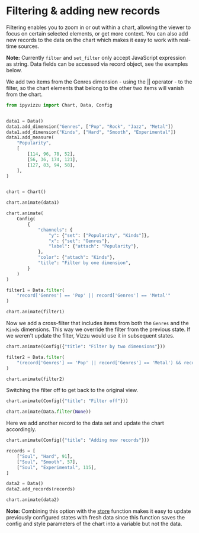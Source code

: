 # Filtering & adding new records

Filtering enables you to zoom in or out within a chart, allowing the viewer to
focus on certain selected elements, or get more context. You can also add new
records to the data on the chart which makes it easy to work with real-time
sources.

**Note:** Currently `filter` and `set_filter` only accept JavaScript expression
as string. Data fields can be accessed via record object, see the examples
below.

We add two items from the Genres dimension - using the || operator - to the
filter, so the chart elements that belong to the other two items will vanish
from the chart.

```python
from ipyvizzu import Chart, Data, Config


data1 = Data()
data1.add_dimension("Genres", ["Pop", "Rock", "Jazz", "Metal"])
data1.add_dimension("Kinds", ["Hard", "Smooth", "Experimental"])
data1.add_measure(
    "Popularity",
    [
        [114, 96, 78, 52],
        [56, 36, 174, 121],
        [127, 83, 94, 58],
    ],
)


chart = Chart()

chart.animate(data1)

chart.animate(
    Config(
        {
            "channels": {
                "y": {"set": ["Popularity", "Kinds"]},
                "x": {"set": "Genres"},
                "label": {"attach": "Popularity"},
            },
            "color": {"attach": "Kinds"},
            "title": "Filter by one dimension",
        }
    )
)

filter1 = Data.filter(
    "record['Genres'] == 'Pop' || record['Genres'] == 'Metal'"
)

chart.animate(filter1)
```

<div id="tutorial_01"></div>

Now we add a cross-filter that includes items from both the `Genres` and the
`Kinds` dimensions. This way we override the filter from the previous state. If
we weren't update the filter, Vizzu would use it in subsequent states.

```python
chart.animate(Config({"title": "Filter by two dimensions"}))

filter2 = Data.filter(
    "(record['Genres'] == 'Pop' || record['Genres'] == 'Metal') && record['Kinds'] == 'Smooth'"
)

chart.animate(filter2)
```

<div id="tutorial_02"></div>

Switching the filter off to get back to the original view.

```python
chart.animate(Config({"title": "Filter off"}))

chart.animate(Data.filter(None))
```

<div id="tutorial_03"></div>

Here we add another record to the data set and update the chart accordingly.

```python
chart.animate(Config({"title": "Adding new records"}))

records = [
    ["Soul", "Hard", 91],
    ["Soul", "Smooth", 57],
    ["Soul", "Experimental", 115],
]

data2 = Data()
data2.add_records(records)

chart.animate(data2)
```

<div id="tutorial_04"></div>

**Note:** Combining this option with the [store](./shorthands_store.md)
function makes it easy to update previously configured states with fresh data
since this function saves the config and style parameters of the chart into a
variable but not the data.

<script src="./filter_add_new_records.js"></script>
